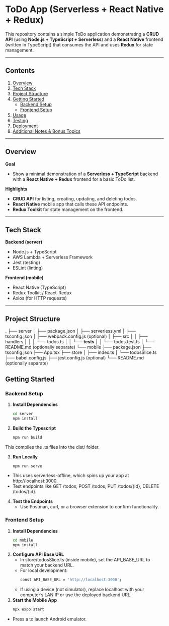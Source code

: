 # ToDo App (Serverless + React Native + Redux)

This repository contains a simple ToDo application demonstrating a **CRUD API** (using **Node.js + TypeScript + Serverless**) and a **React Native** frontend (written in TypeScript) that consumes the API and uses **Redux** for state management.

---

## Contents

1. [Overview](#overview)  
2. [Tech Stack](#tech-stack)  
3. [Project Structure](#project-structure)  
4. [Getting Started](#getting-started)  
   - [Backend Setup](#backend-setup)  
   - [Frontend Setup](#frontend-setup)  
5. [Usage](#usage)  
6. [Testing](#testing)  
7. [Deployment](#deployment)  
8. [Additional Notes & Bonus Topics](#additional-notes--bonus-topics)  

---

## Overview

**Goal**  
- Show a minimal demonstration of a **Serverless + TypeScript** backend with a **React Native + Redux** frontend for a basic ToDo list.

**Highlights**  
- **CRUD API** for listing, creating, updating, and deleting todos.  
- **React Native** mobile app that calls these API endpoints.  
- **Redux Toolkit** for state management on the frontend.  

---

## Tech Stack

**Backend (server)**  
- Node.js + TypeScript  
- AWS Lambda + Serverless Framework  
- Jest (testing)  
- ESLint (linting)  

**Frontend (mobile)**  
- React Native (TypeScript)  
- Redux Toolkit / React-Redux  
- Axios (for HTTP requests)  

---

## Project Structure

.
├── server
│   ├── package.json
│   ├── serverless.yml
│   ├── tsconfig.json
│   ├── webpack.config.js (optional)
│   ├── src
│   │   ├── handlers
│   │   │   └── todos.ts
│   │   └── __tests__
│   │       └── todos.test.ts
│   └── README.md (optionally separate)
└── mobile
    ├── package.json
    ├── tsconfig.json
    ├── App.tsx
    ├── store
    │   ├── index.ts
    │   └── todosSlice.ts
    ├── babel.config.js
    ├── jest.config.js (optional)
    └── README.md (optionally separate)

## Getting Started

### Backend Setup

1. **Install Dependencies**
   ```bash
   cd server
   npm install
2. **Build the Typescript**
   ```bash
   npm run build
This compiles the .ts files into the dist/ folder.

3. **Run Locally**
   ```bash
   npm run serve
* This uses serverless-offline, which spins up your app at http://localhost:3000.
* Test endpoints like GET /todos, POST /todos, PUT /todos/{id}, DELETE /todos/{id}.

4. **Test the Endpoints**
   * Use Postman, curl, or a browser extension to confirm functionality.
  
### Frontend Setup

1. **Install Dependencies**
   ```bash
   cd mobile
   npm install
2. **Configure API Base URL**
   * In store/todosSlice.ts (inside mobile), set the API_BASE_URL to match your backend URL.
   * For local development:
     ```bash
     const API_BASE_URL = 'http://localhost:3000';
   * If using a device (not simulator), replace localhost with your computer’s LAN IP or use the deployed backend URL.
3. **Start the Mobile App**
   ```bash
   npx expo start
* Press a to launch Android emulator.
   
